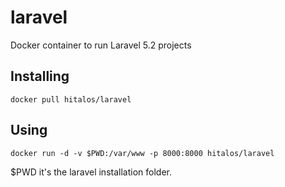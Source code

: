 # laravel
Docker container to run Laravel 5.2 projects

## Installing
    docker pull hitalos/laravel

## Using

    docker run -d -v $PWD:/var/www -p 8000:8000 hitalos/laravel

$PWD it's the laravel installation folder.
